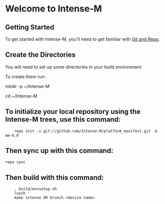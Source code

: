 Welcome to Intense-M
======================


Getting Started
---------------

To get started with Intense-M, you'll need to get familiar with
[Git and Repo](http://source.android.com/download/using-repo).


Create the Directories
-----------------------

You will need to set up some directories in your build environment

To create them run:

mkdir -p ~/Intense-M

cd ~/Intense-M

To initialize your local repository using the Intense-M trees, use this command:
----------------------------------------------------------------------------

        
        repo init -u git://github.com/Intense-M/platform_manifest.git -b mm-6.0
        

Then sync up with this command:
-------------------------------
	repo sync 


Then build with this command:
-------------------------------

        . build/envsetup.sh
        lunch
        make intense OR brunch <device name>

